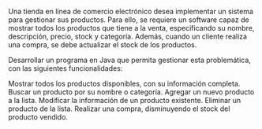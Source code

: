 Una tienda en línea  de comercio electrónico desea implementar un sistema para gestionar sus productos. Para ello, se requiere un software capaz de mostrar todos los productos que tiene a la venta, especificando su nombre, descripción, precio, stock y categoría. Además, cuando un cliente realiza una compra, se debe actualizar el stock de los productos.

Desarrollar un programa en Java que permita gestionar esta problemática, con las siguientes funcionalidades:

Mostrar todos los productos disponibles, con su información completa.
Buscar un producto por su nombre o categoría.
Agregar un nuevo producto a la lista.
Modificar la información de un producto existente.
Eliminar un producto de la lista.
Realizar una compra, disminuyendo el stock del producto vendido.